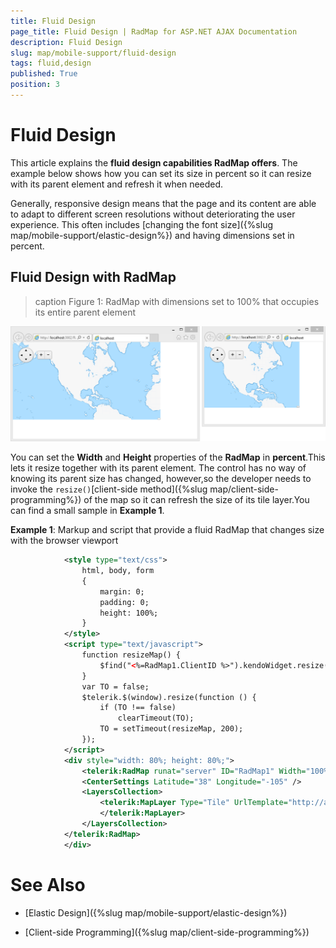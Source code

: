 ```yaml
---
title: Fluid Design
page_title: Fluid Design | RadMap for ASP.NET AJAX Documentation
description: Fluid Design
slug: map/mobile-support/fluid-design
tags: fluid,design
published: True
position: 3
---
```


# Fluid Design



This article explains the **fluid design capabilities RadMap offers**.	The example below shows how you can set its size in percent so it can resize with its parent element and refresh it when needed.

Generally, responsive design means that the page and its content are able to adapt to different screen resolutions without deteriorating the user experience.	This often includes [changing the font size]({%slug map/mobile-support/elastic-design%}) and having dimensions set in percent.

## Fluid Design with RadMap
>caption Figure 1: RadMap with dimensions set to 100% that occupies its entire parent element

![map-fluid-design](images/map-fluid-design.png)

You can set the **Width** and **Height** properties of the **RadMap** in **percent**.This lets it resize together with its parent element. The control has no way of knowing its parent size has changed, however,so the developer needs to invoke the `resize()`[client-side method]({%slug map/client-side-programming%}) of the map so it can refresh the size of its tile layer.You can find a small sample in **Example 1**.

**Example 1**: Markup and script that provide a fluid RadMap that changes size with the browser viewport

````XML
			<style type="text/css">
				html, body, form
				{
					margin: 0;
					padding: 0;
					height: 100%;
				}
			</style>
			<script type="text/javascript">
				function resizeMap() {
					$find("<%=RadMap1.ClientID %>").kendoWidget.resize();
				}
				var TO = false;
				$telerik.$(window).resize(function () {
					if (TO !== false)
						clearTimeout(TO);
					TO = setTimeout(resizeMap, 200);
				});
			</script>
			<div style="width: 80%; height: 80%;">
				<telerik:RadMap runat="server" ID="RadMap1" Width="100%" Height="100%" Zoom="2">
				<CenterSettings Latitude="38" Longitude="-105" />
				<LayersCollection>
					<telerik:MapLayer Type="Tile" UrlTemplate="http://a.tile.opencyclemap.org/transport/#= zoom #/#= x #/#= y #.png">
					</telerik:MapLayer>
				</LayersCollection>
			</telerik:RadMap>
			</div>
````



# See Also

 * [Elastic Design]({%slug map/mobile-support/elastic-design%})

 * [Client-side Programming]({%slug map/client-side-programming%})
